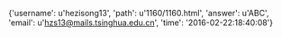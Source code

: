{'username': u'hezisong13', 'path': u'1160/1160.html', 'answer': u'ABC', 'email': u'hzs13@mails.tsinghua.edu.cn', 'time': '2016-02-22:18:40:08'}